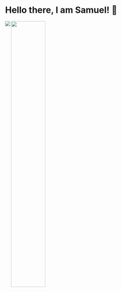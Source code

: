 # Hello there, I am Samuel! 👋

<img align="left" src="https://github-readme-stats.vercel.app/api?username=sammekekko&show_icons=true&theme=radical">
<img align="left" width=47% src="https://github-readme-stats.vercel.app/api/top-langs/?username=sammekekko">

<!--
**sammekekko/sammekekko** is a ✨ _special_ ✨ repository because its `README.md` (this file) appears on your GitHub profile.

Here are some ideas to get you started:

- 🔭 I’m currently working on ...
- 🌱 I’m currently learning ...
- 👯 I’m looking to collaborate on ...
- 🤔 I’m looking for help with ...
- 💬 Ask me about ...
- 📫 How to reach me: ...
- 😄 Pronouns: ...
- ⚡ Fun fact: ...
-->
